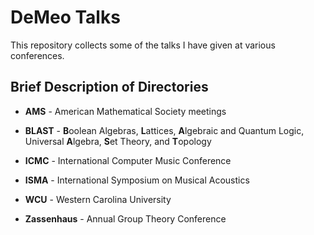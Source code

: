 DeMeo Talks
===========

This repository collects some of the talks I have given at various conferences.

Brief Description of Directories
--------------------------------

+ **AMS** - American Mathematical Society meetings

+ **BLAST** - **B**oolean Algebras, **L**attices, **A**lgebraic and Quantum Logic,
Universal **A**lgebra, **S**et Theory, and **T**opology

+ **ICMC** - International Computer Music Conference

+ **ISMA** - International Symposium on Musical Acoustics

+ **WCU** - Western Carolina University

+ **Zassenhaus** - Annual Group Theory Conference


